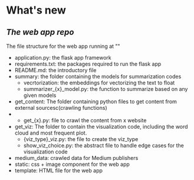 # What's new 
## _The web app repo_

The file structure for the web app running at ""

- application.py: the flask app framework
- requirements.txt: the packages required to run the flask app
- README.md: the introductory file
- summary: the folder containing the models for summarization codes
    - vecrtorization: the embeddings for vectorizing the text to float
    - summarizer_{x}_model.py: the function to summarize based on any given models 
- get_content: The folder containing python files to get content from external sourcesc(crawling functions)
-   - get_{x}.py: file to crawl the content from x website
- get_viz: The folder to contain the visualization code, including the word cloud and most frequent plot. 
    - {viz_type}_viz.py: the file to create the viz_type
    - show_viz_choice.py: the abstract file to handle edge cases for the visualization code
- medium_data: crawled data for Medium publishers
- static: css + image component for the web app
- template: HTML file for the web app
